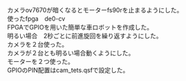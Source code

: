 カメラov7670が暗くなるとモーターfs90rを止まるようにした。
<br>使ったfpga　de0-cv
<br>FPGAでGPIOを用いた簡単な車ロボットを作成した。
<br>明るい場合　2秒ごとに前進旋回を繰り返すようにした。
<br>カメラを２台使った。
<br>カメラが２台とも明るい場合動くようにした。
<br>モーターを２つ使った。
<br>GPIOのPIN配置はcam_tets.qsfで設定した。


